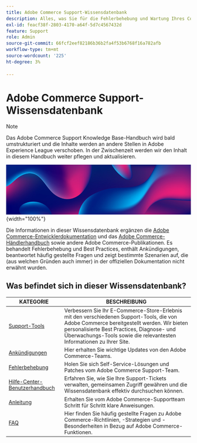 ```yaml
---
title: Adobe Commerce Support-Wissensdatenbank
description: Alles, was Sie für die Fehlerbehebung und Wartung Ihres Commerce-Stores wissen müssen.
exl-id: feacf38f-2803-4170-a64f-5d7c4567432d
feature: Support
role: Admin
source-git-commit: 66fcf2eef82186b36b2fa4f53b6768f16a782afb
workflow-type: tm+mt
source-wordcount: '225'
ht-degree: 3%

---
```


# Adobe Commerce Support-Wissensdatenbank

>[!NOTE]
>
>Das Adobe Commerce Support Knowledge Base-Handbuch wird bald umstrukturiert und die Inhalte werden an andere Stellen in Adobe Experience League verschoben. In der Zwischenzeit werden wir den Inhalt in diesem Handbuch weiter pflegen und aktualisieren.

![Homepage der Wissensdatenbank](../help/assets/knowledge-base-home-page-cover.jpg){width="100%"}

Die Informationen in dieser Wissensdatenbank ergänzen die [Adobe Commerce-Entwicklerdokumentation](https://developer.adobe.com/commerce/docs) und das [Adobe Commerce-Händlerhandbuch](https://experienceleague.adobe.com/docs/commerce-admin/user-guides/home.html) sowie andere Adobe Commerce-Publikationen. Es behandelt Fehlerbehebung und Best Practices, enthält Ankündigungen, beantwortet häufig gestellte Fragen und zeigt bestimmte Szenarien auf, die (aus welchen Gründen auch immer) in der offiziellen Dokumentation nicht erwähnt wurden.

## Was befindet sich in dieser Wissensdatenbank?

| KATEGORIE | BESCHREIBUNG |
| --- | --- |
| [Support-Tools](/help/support-tools/overview.md) | Verbessern Sie Ihr E-Commerce-Store-Erlebnis mit den verschiedenen Support-Tools, die von Adobe Commerce bereitgestellt werden. Wir bieten personalisierte Best Practices, Diagnose- und Überwachungs-Tools sowie die relevantesten Informationen zu Ihrer Site. |
| [Ankündigungen](/help/announcements/overview.md) | Hier erhalten Sie wichtige Updates von den Adobe Commerce-Teams. |
| [Fehlerbehebung](/help/troubleshooting/overview.md) | Holen Sie sich Self-Service-Lösungen und Patches vom Adobe Commerce Support-Team. |
| [Hilfe-Center-Benutzerhandbuch](/help/help-center-guide/help-center/magento-help-center-user-guide.md) | Erfahren Sie, wie Sie Ihre Support-Tickets verwalten, gemeinsamen Zugriff gewähren und die Wissensdatenbank effektiv durchsuchen können. |
| [Anleitung](/help/how-to/overview.md) | Erhalten Sie vom Adobe Commerce-Supportteam Schritt für Schritt klare Anweisungen. |
| [FAQ](/help/faq/overview.md) | Hier finden Sie häufig gestellte Fragen zu Adobe Commerce-Richtlinien, -Strategien und -Besonderheiten in Bezug auf Adobe Commerce-Funktionen. |


